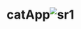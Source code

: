 # catApp![sr1](https://user-images.githubusercontent.com/57020362/181189536-efd07470-3d5e-4840-bee3-eacf45c14406.png)
